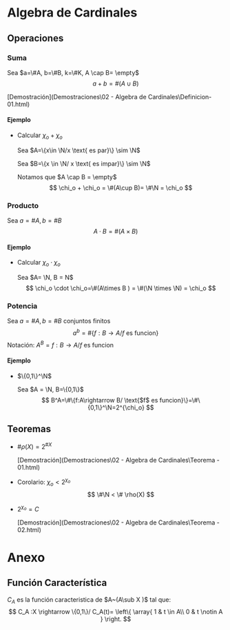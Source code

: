 # Algebra de Cardinales

## Operaciones

### Suma

Sea $a=\#A, b=\#B, k=\#K, A \cap B= \empty$ $$ a+b = \#(A\cup B)
$$

[Demostración](Demostraciones\02 - Algebra de Cardinales\Definicion- 01.html)

#### Ejemplo

- Calcular $\chi_o + \chi_o$

  Sea $A=\{x\in \N/x \text{ es par}\} \sim \N$

  Sea $B=\{x \in \N/ x \text{ es impar}\} \sim \N$

  Notamos que $A \cap B = \empty$ $$ \chi_o + \chi_o = \#(A\cup B)= \#\N = \chi_o $$

### Producto

Sea $a=\#A, b=\#B$ $$ A \cdot B= \#(A \times B)
$$

#### Ejemplo

- Calcular $\chi_o \cdot \chi_o$

  Sea $A= \N, B = N$ $$ \chi_o \cdot \chi_o=\#(A\times B ) = \#(\N \times \N) = \chi_o $$

### Potencia

Sea $a=\#A, b=\#B$ conjuntos finitos $$ a^b=\#\{f:B \rightarrow A/ \text{$f$ es funcion} \} $$ Notación: $A^B=f:B
\rightarrow A/ \text{$f$ es funcion}$

#### Ejemplo

- $\{0,1\}^\N$

  Sea $A = \N, B=\{0,1\}$ $$ B^A=\#\{f:A\rightarrow B/ \text{$f$ es funcion}\}=\#\{0,1\}^\N=2^{\chi_o} $$

## Teoremas

- $\#\rho(X)=2^{\#X}$

  [Demostración](Demostraciones\02 - Algebra de Cardinales\Teorema - 01.html)

- Corolario: $\chi_o < 2 ^{\chi_o}$ $$ \#\N < \# \rho(X)
  $$

- $2^{\chi_o} = C$

  [Demostración](Demostraciones\02 - Algebra de Cardinales\Teorema - 02.html)

# Anexo

## Función Característica

$C_A$ es la función caracteristica de $A~(A\sub X )$ tal que:
$$ C_A :X \rightarrow \{0,1\}/ C_A(t)= \left\{ \array{ 1 & t \in A\\ 0 & t \notin A } \right. $$

